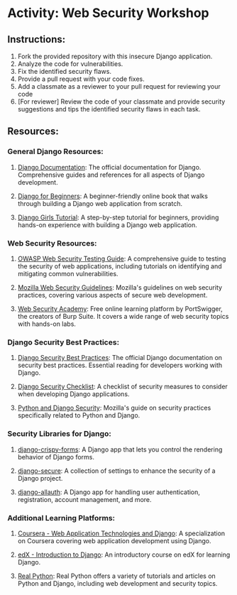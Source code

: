 # Activity: Web Security Workshop
## Instructions:

1. Fork the provided repository with this insecure Django application.
2. Analyze the code for vulnerabilities.
3. Fix the identified security flaws.
4. Provide a pull request with your code fixes.
5. Add a classmate as a reviewer to your pull request for reviewing your code
6. [For reviewer] Review the code of your classmate and provide security suggestions and tips the identified security flaws in each task.


## Resources:

### General Django Resources:
1. [Django Documentation](https://docs.djangoproject.com/): The official documentation for Django. Comprehensive guides and references for all aspects of Django development.

2. [Django for Beginners](https://djangoforbeginners.com/): A beginner-friendly online book that walks through building a Django web application from scratch.

3. [Django Girls Tutorial](https://tutorial.djangogirls.org/): A step-by-step tutorial for beginners, providing hands-on experience with building a Django web application.

### Web Security Resources:
1. [OWASP Web Security Testing Guide](https://owasp.org/www-project-web-security-testing-guide/): A comprehensive guide to testing the security of web applications, including tutorials on identifying and mitigating common vulnerabilities.

2. [Mozilla Web Security Guidelines](https://infosec.mozilla.org/guidelines/web_security): Mozilla's guidelines on web security practices, covering various aspects of secure web development.

3. [Web Security Academy](https://portswigger.net/web-security): Free online learning platform by PortSwigger, the creators of Burp Suite. It covers a wide range of web security topics with hands-on labs.

### Django Security Best Practices:
1. [Django Security Best Practices](https://docs.djangoproject.com/en/3.2/topics/security/): The official Django documentation on security best practices. Essential reading for developers working with Django.

2. [Django Security Checklist](https://simpleisbetterthancomplex.com/article/2017/08/19/django-2-0-release-notes.html#default-referrer-policy): A checklist of security measures to consider when developing Django applications.

3. [Python and Django Security](https://developer.mozilla.org/en-US/docs/Learn/Server-side/Django/Security): Mozilla's guide on security practices specifically related to Python and Django.

### Security Libraries for Django:
1. [django-crispy-forms](https://django-crispy-forms.readthedocs.io/): A Django app that lets you control the rendering behavior of Django forms.

2. [django-secure](https://django-secure.readthedocs.io/): A collection of settings to enhance the security of a Django project.

3. [django-allauth](https://django-allauth.readthedocs.io/): A Django app for handling user authentication, registration, account management, and more.

### Additional Learning Platforms:
1. [Coursera - Web Application Technologies and Django](https://www.coursera.org/specializations/web-applications): A specialization on Coursera covering web application development using Django.

2. [edX - Introduction to Django](https://www.edx.org/learn/django): An introductory course on edX for learning Django.

3. [Real Python](https://realpython.com/): Real Python offers a variety of tutorials and articles on Python and Django, including web development and security topics.

